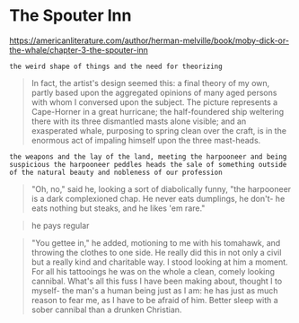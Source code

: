 # The Spouter Inn

https://americanliterature.com/author/herman-melville/book/moby-dick-or-the-whale/chapter-3-the-spouter-inn

    the weird shape of things and the need for theorizing

> In fact, the artist's design seemed this: a final theory of my own, partly based upon the aggregated opinions of many aged persons with whom I conversed upon the subject. The picture represents a Cape-Horner in a great hurricane; the half-foundered ship weltering there with its three dismantled masts alone visible; and an exasperated whale, purposing to spring clean over the craft, is in the enormous act of impaling himself upon the three mast-heads.

    the weapons and the lay of the land, meeting the harpooneer and being suspicious the harpooneer peddles heads the sale of something outside of the natural beauty and nobleness of our profession
    
> "Oh, no," said he, looking a sort of diabolically funny, "the harpooneer is a dark complexioned chap. He never eats dumplings, he don't- he eats nothing but steaks, and he likes 'em rare."

> he pays regular

> "You gettee in," he added, motioning to me with his tomahawk, and throwing the clothes to one side. He really did this in not only a civil but a really kind and charitable way. I stood looking at him a moment. For all his tattooings he was on the whole a clean, comely looking cannibal. What's all this fuss I have been making about, thought I to myself- the man's a human being just as I am: he has just as much reason to fear me, as I have to be afraid of him. Better sleep with a sober cannibal than a drunken Christian.
